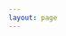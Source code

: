 ```yaml
---
layout: page
---
```


<script setup>
import About from "./.vitepress/theme/components/About.vue"
</script>

<About/>
